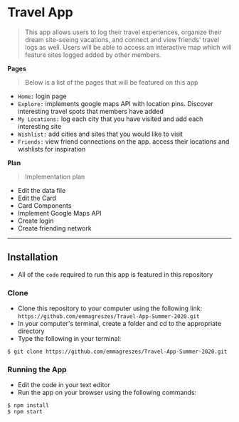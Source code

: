 
# Travel App

> This app allows users to log their travel experiences, organize their dream site-seeing vacations, and connect and view friends' travel logs as well. Users will be able to access an interactive map which will feature sites logged added by other members.


**Pages**
> Below is a list of the pages that will be featured on this app
- `Home:` login page
- `Explore:` implements google maps API with location pins. Discover interesting travel spots that members have added 
- `My Locations:` log each city that you have visited and add each interesting site
- `Wishlist:` add cities and sites that you would like to visit
- `Friends:` view friend connections on the app. access their locations and wishlists for inspiration

**Plan**

>  Implementation plan
 
   - Edit the data file
   - Edit the Card
   - Card Components
   - Implement Google Maps API
   - Create login
   - Create friending network
    
---

## Installation

- All of the `code` required to run this app is featured in this repository

### Clone

- Clone this repository to your computer using the following link: `https://github.com/emmagreszes/Travel-App-Summer-2020.git`
- In your computer's terminal, create a folder and cd to the appropriate directory
- Type the following in your terminal: 

```shell
$ git clone https://github.com/emmagreszes/Travel-App-Summer-2020.git
```
### Running the App

- Edit the code in your text editor
- Run the app on your browser using the following commands:
```shell
$ npm install
$ npm start
```
